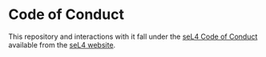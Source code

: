 <!--
    Copyright 2020, Data61, CSIRO (ABN 41 687 119 230)

    SPDX-License-Identifier: CC-BY-SA-4.0
-->

# Code of Conduct

This repository and interactions with it fall under the [seL4 Code of Conduct][1] available from the [seL4 website][2].

[1]: https://docs.sel4.systems/processes/conduct.html
[2]: https://sel4.systems
